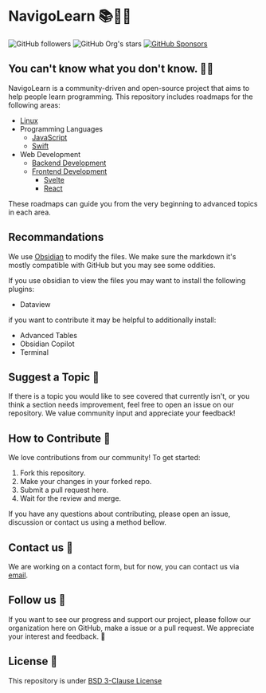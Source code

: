 # NavigoLearn 📚🚀🌱

![GitHub followers](https://img.shields.io/github/followers/NavigoLearn?color=%233361D8&logo=github&style=for-the-badge) ![GitHub Org's stars](https://img.shields.io/github/stars/navigolearn?color=%233361D8&logo=Github&style=for-the-badge) [![GitHub Sponsors](https://img.shields.io/github/sponsors/sopyb?color=%233361D8&logo=github&style=for-the-badge)](https://github.com/sponsors/sopyb)

## You can't know what you don't know. 🤷‍♂️

NavigoLearn is a community-driven and open-source project that aims to help
people learn programming. This repository includes roadmaps for the following
areas:

- [Linux](./linux/Linux.md)
- Programming Languages
    - [JavaScript](./programmingLanguages/javascript/Javascript-full.md)
    - [Swift](programmingLanguages/swift/Swift%20Chapters.md)
- Web Development
    - [Backend Development](./web/backend/Backend%20Developement.md)
    - [Frontend Development](./web/frontend/Frontend%20Development.md)
        - [Svelte](./web/frontend/svelte/Svelte.md)
        - [React](./web/frontend/React/React%20Chapters.md)

These roadmaps can guide you from the very beginning to advanced topics in each
area.

## Recommandations
We use [Obsidian](https://obsidian.md) to modify the files. We make sure the markdown it's mostly compatible with GitHub but you may see some oddities.

If you use obsidian to view the files you may want to install the following plugins:
- Dataview

if you want to contribute it may be helpful to additionally install:
- Advanced Tables
- Obsidian Copilot
- Terminal
## Suggest a Topic 📝

If there is a topic you would like to see covered that currently isn't, or you
think a section needs improvement, feel free to open an issue on our repository.
We value community input and appreciate your feedback!

## How to Contribute 🧐

We love contributions from our community! To get started:

1. Fork this repository.
2. Make your changes in your forked repo.
3. Submit a pull request here.
4. Wait for the review and merge.

If you have any questions about contributing, please open an issue, discussion
or contact us using a method bellow.

## Contact us 📧

We are working on a contact form, but for now, you can contact us
via [email](mailto:navigolearn@gmail.com).

## Follow us 👀

If you want to see our progress and support our project, please follow our
organization here on GitHub, make a issue or a pull request. We appreciate your
interest and feedback. 🎉

## License 📜

This repository is under [BSD 3-Clause License](./LICENSE)